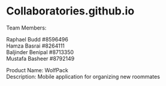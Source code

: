 # Collaboratories.github.io  

Team Members:  

Raphael Budd #8596496  
Hamza Basrai #8264111  
Baljinder Benipal #8713350  
Mustafa Basheer #8792149  
   
Product Name: WolfPack  
Description: Mobile application for organizing new roommates
